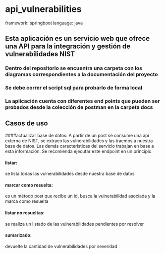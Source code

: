 # api_vulnerabilities

framework: springboot
language: java

## Esta aplicación es un servicio web que ofrece una API para la integración y gestión de vulnerabilidades NIST

### Dentro del repositorio se encuentra una carpeta con los diagramas correspondientes a la documentación del proyecto

### Se debe correr el script sql para probarlo de forma local

### La aplicación cuenta con diferentes end points que pueden ser probados desde la colección de postman en la carpeta docs

## Casos de uso

####actualizar base de datos:
A partir de un post se consume una api externa de NIST, se extraen las vulnerabilidades y las traemos a nuestra base de datos.
Las demás características del servicio trabajan en base a esta información. Se recomienda ejecutar este endpoint en un principio.

#### listar:
se lista todas las vulnerabilidades desde nuestra base de datos

#### marcar como resuelta:
es un método post que recibe un id, busca la vulnerabilidad asociada y la marca como resuelta

#### listar no resueltas:
se realiza un listado de las vulnerabilidades pendientes por resolver

#### sumarizado:
devuelte la cantidad de vulnerabilidades por severidad